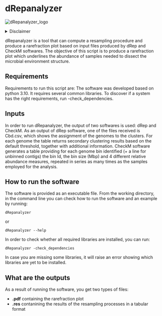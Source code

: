 
# dRepanalyzer

![dRepanalyzer_logo](https://github.com/AleksG98/dRepanalyzer/assets/135729246/20108035-b00a-409b-824e-8b7da12d957a)


<details>
<summary>Disclaimer</summary>

This script is a project developed by students of a Molecular Biology Master's Programme at the University of Padova, during the lab classes in course Microbial Metagenomics. The project was developed under the supervision of Prof. Stefano Campanaro.

</details>


dRepanalyzer is a tool that can compute a resampling procedure and produce a rarefraction plot based on input files produced by dRep and CheckM softwares.
The objective of this script is to produce a rarefraction plot which underlines the abundance of samples needed to dissect the microbial environment structure.

## Requirements

Requirements to run this script are: The software was developed based on python 3.10. It requires several common libraries. To discover if a system has the right requirements, run -check_dependencies.

## Inputs

In order to run dRepanalyzer, the output of two softwares is used: dRep and CheckM. As an output of dRep software, one of the files received is Cbd.csv, which shows the assignment of the genomes to the clusters. For each genome the table returns secondary clustering results based on the default threshold, together with additional information. CheckM software generates a table providing for each genome bin identified (+ a line for unbinned contigs) the bin Id, the bin size (Mbp) and 4 different relative abundance measures, repeated in series as many times as the samples employed for the analysis. 

## How to run the software

The software is provided as an executable file. From the working directory, in the command line you can check how to run the software and an example by running:

```
dRepanalyzer
```

or

```
dRepanalyzer --help
```

In order to check whether all required libraries are installed, you can run:

```
dRepanalyzer -check_dependencies 
```

In case you are missing some libraries, it will raise an error showing which libraries are yet to be installed.

## What are the outputs

As a result of running the software, you get two types of files:

*  **.pdf** containing the rarefraction plot
*  **.res** contanining the results of the resampling processes in a tabular format













